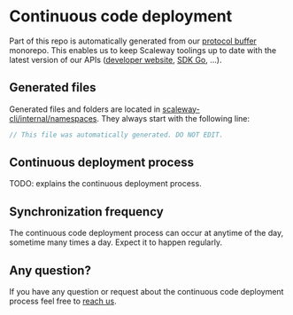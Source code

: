 # Continuous code deployment

Part of this repo is automatically generated from our [protocol buffer](https://en.wikipedia.org/wiki/Protocol_Buffers) monorepo.
This enables us to keep Scaleway toolings up to date with the latest version of our APIs ([developer website](https://www.scaleway.com/en/developers/), [SDK Go](https://github.com/scaleway/scaleway-sdk-go), ...).

## Generated files

Generated files and folders are located in [scaleway-cli/internal/namespaces](../internal/namespaces). 
They always start with the following line:

```c
// This file was automatically generated. DO NOT EDIT.
```

## Continuous deployment process

TODO: explains the continuous deployment process.

## Synchronization frequency

The continuous code deployment process can occur at anytime of the day, sometime many times a day.
Expect it to happen regularly.

## Any question?

If you have any question or request about the continuous code deployment process feel free to [reach us](../README.md#reach-us).
